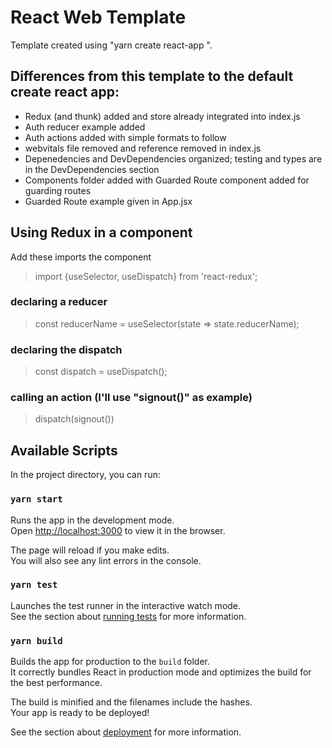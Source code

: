 # React Web Template

Template created using "yarn create react-app <name>".

## Differences from this template to the default create react app:
  - Redux (and thunk) added and store already integrated into index.js
  - Auth reducer example added
  - Auth actions added with simple formats to follow
  - webvitals file removed and reference removed in index.js
  - Depenedencies and DevDependencies organized; testing and types are in the DevDependencies section
  - Components folder added with Guarded Route component added for guarding routes
  - Guarded Route example given in App.jsx

## Using Redux in a component
  Add these imports the component
  > import {useSelector, useDispatch} from 'react-redux';
  ### declaring a reducer
  > const reducerName = useSelector(state => state.reducerName);
  ### declaring the dispatch
  > const dispatch = useDispatch();
  ### calling an action (I'll use "signout()" as example)
  > dispatch(signout())

## Available Scripts

In the project directory, you can run:

### `yarn start`

Runs the app in the development mode.\
Open [http://localhost:3000](http://localhost:3000) to view it in the browser.

The page will reload if you make edits.\
You will also see any lint errors in the console.

### `yarn test`

Launches the test runner in the interactive watch mode.\
See the section about [running tests](https://facebook.github.io/create-react-app/docs/running-tests) for more information.

### `yarn build`

Builds the app for production to the `build` folder.\
It correctly bundles React in production mode and optimizes the build for the best performance.

The build is minified and the filenames include the hashes.\
Your app is ready to be deployed!

See the section about [deployment](https://facebook.github.io/create-react-app/docs/deployment) for more information.
